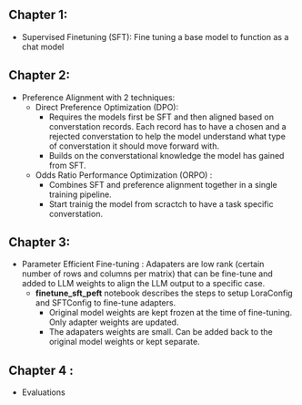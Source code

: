 

## Chapter 1:
- Supervised Finetuning (SFT): Fine tuning a base model to function as a chat model

## Chapter 2:
- Preference Alignment with 2 techniques:
    - Direct Preference Optimization (DPO): 
        - Requires the models first be SFT and then aligned based on converstation records.
          Each record has to have a chosen and a rejected converstation to help the model understand
          what type of converstation it should move forward with.
        - Builds on the converstational knowledge the model has gained from SFT.
    - Odds Ratio Performance Optimization (ORPO) :
        - Combines SFT and preference alignment together in a single training pipeline.
        - Start trainig the model from scractch to have a task specific converstation.

## Chapter 3:
- Parameter Efficient Fine-tuning : 
  Adapaters are low rank (certain number of rows and columns per matrix) that can be fine-tune and added to LLM 
  weights to align the LLM output to a specific case. 
  - __finetune_sft_peft__ notebook describes the steps to setup LoraConfig and SFTConfig to fine-tune adapters.
    - Original model weights are kept frozen at the time of fine-tuning. Only adapter weights are updated.
    - The adapaters weights are small. Can be added back to the original model weights or kept separate.


## Chapter 4 : 
- Evaluations